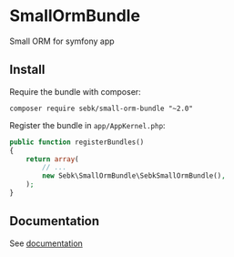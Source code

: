 # SmallOrmBundle
Small ORM for symfony app

## Install

Require the bundle with composer:
```
composer require sebk/small-orm-bundle "~2.0"
```

Register the bundle in `app/AppKernel.php`:

``` php
public function registerBundles()
{
    return array(
        // ...
        new Sebk\SmallOrmBundle\SebkSmallOrmBundle(),
    );
}
```

## Documentation

See [documentation](https://github.com/sebk69/small-orm-doc)
